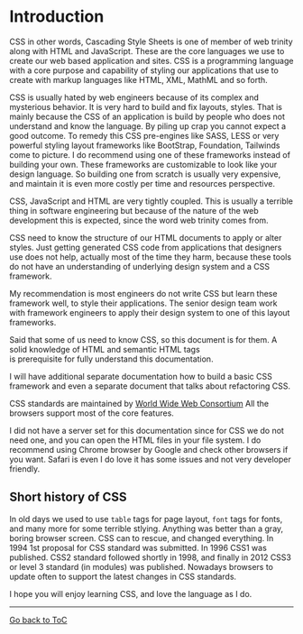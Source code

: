 # Introduction

CSS in other words, Cascading Style Sheets is one of member of web trinity along with HTML and JavaScript. These are the 
core languages we use to create our web based application and sites. CSS is a programming language with a core purpose 
and capability of styling our applications that use to create with markup languages like HTML, XML, MathML and so forth.

CSS is usually hated by web engineers because of its complex and mysterious behavior. It is very hard to build and fix 
layouts, styles. That is mainly because the CSS of an application is build by people who does not understand and know
the language. By piling up crap you cannot expect a good outcome. To remedy this CSS pre-engines like SASS, LESS or very 
powerful styling layout frameworks like BootStrap, Foundation, Tailwinds come to picture. I do recommend using one of 
these frameworks instead of building your own. These frameworks are customizable to look like your design language. So 
building one from scratch is usually very expensive, and maintain it is even more costly per time and resources 
perspective.

CSS, JavaScript and HTML are very tightly coupled. This is usually a terrible thing in software engineering but because 
of the nature of the web development this is expected, since the word web trinity comes from. 

CSS need to know the structure of our HTML documents to apply or alter styles. Just getting generated CSS code from 
applications that designers use does not help, actually most of the time they harm, because these tools do not have an
understanding of underlying design system and a CSS framework. 

My recommendation is most engineers do not write CSS but learn these framework well, to style their applications. The 
senior design team work with framework engineers to apply their design system to one of this layout frameworks.

Said that some of us need to know CSS, so this document is for them. A solid knowledge of HTML and semantic HTML tags  
is prerequisite for fully understand this documentation. 

I will have additional separate documentation how to build a basic CSS framework and even a separate document that talks
about refactoring CSS.

CSS standards are maintained by [World Wide Web Consortium]("https://www.w3.org/TR/css-syntax-3/") All the 
browsers support most of the core features.

I did not have a server set for this documentation since for CSS we do not need one, and you can open the HTML files in 
your file system. I do recommend using Chrome browser by Google and check other browsers if you want. Safari is even I do
love it has some issues and not very developer friendly.

## Short history of CSS
In old days we used to use `table` tags for page layout, `font` tags for fonts, and many more for some terrible stlying.
Anything was better than a gray, boring browser screen. CSS can to rescue, and changed everything. In 1994 1st proposal
for CSS standard was submitted. In 1996 CSS1 was published. CSS2 standard followed shortly in 1998, and finally in 2012
CSS3 or level 3 standard (in modules) was published. Nowadays browsers to update often to support the latest changes in CSS 
standards.

I hope you will enjoy learning CSS, and love the language as I do.

---
[Go back to ToC](../README.md)
